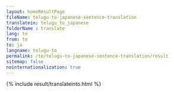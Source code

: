 ```yaml
---
layout: homeResultPage
fileName: telugu-to-japanese-sentence-translation
translatein: telugu_to_japanese
folderName : translate
lang: te
from: te
to: ja
langname: telugu-to
permalink: /te/telugu-to-japanese-sentence-translation/result
sitemap: false
nointernationalization: true
---
```

{% include result/translateinto.html %}

<script src="/js/result/translation.js" data-foldername="{{page.folderName}}" data-lang="{{page.lang}}"></script>
